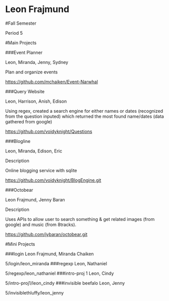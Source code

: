 Leon Frajmund
========
#Fall Semester

Period 5

#Main Projects

###Event Planner

Leon, Miranda, Jenny, Sydney

Plan and organize events

https://github.com/mchaiken/Event-Narwhal

###Query Website

Leon, Harrison, Anish, Edison

Using regex, created a search engine for either names or dates (recognized from the question inputed) which returned the most found name/dates (data gathered from google)

https://github.com/voidyknight/Questions

###Blogline

Leon, Miranda, Edison, Eric

Description

Online blogging service with sqlite

https://github.com/voidyknight/BlogEngine.git

###Octobear

Leon Frajmund, Jenny Baran

Description

Uses APIs to allow user to search something & get related images (from google) and music (from 8tracks).

https://github.com/jybaran/octobear.git

#Mini Projects

###login
Leon Frajmund, Miranda Chaiken

5/login/leon_miranda
###regexp
Leon, Nathaniel

5/regexp/leon_nathaniel
###intro-proj 1
Leon, Cindy

5/intro-proj1/leon_cindy
###invisible beefalo
Leon, Jenny

5/invisiblethluffy/leon_jenny


